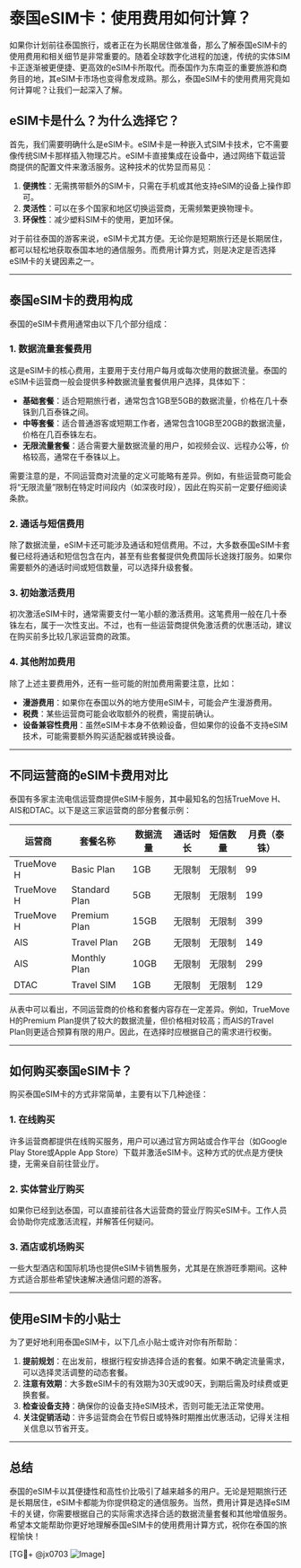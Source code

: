 # 泰国eSIM卡：使用费用如何计算？

如果你计划前往泰国旅行，或者正在为长期居住做准备，那么了解泰国eSIM卡的使用费用和相关细节是非常重要的。随着全球数字化进程的加速，传统的实体SIM卡正逐渐被更便捷、更高效的eSIM卡所取代。而泰国作为东南亚的重要旅游和商务目的地，其eSIM卡市场也变得愈发成熟。那么，泰国eSIM卡的使用费用究竟如何计算呢？让我们一起深入了解。

## eSIM卡是什么？为什么选择它？

首先，我们需要明确什么是eSIM卡。eSIM卡是一种嵌入式SIM卡技术，它不需要像传统SIM卡那样插入物理芯片。eSIM卡直接集成在设备中，通过网络下载运营商提供的配置文件来激活服务。这种技术的优势显而易见：

1. **便携性**：无需携带额外的SIM卡，只需在手机或其他支持eSIM的设备上操作即可。
2. **灵活性**：可以在多个国家和地区切换运营商，无需频繁更换物理卡。
3. **环保性**：减少塑料SIM卡的使用，更加环保。

对于前往泰国的游客来说，eSIM卡尤其方便。无论你是短期旅行还是长期居住，都可以轻松地获取泰国本地的通信服务。而费用计算方式，则是决定是否选择eSIM卡的关键因素之一。

---

## 泰国eSIM卡的费用构成

泰国的eSIM卡费用通常由以下几个部分组成：

### 1. 数据流量套餐费用

这是eSIM卡的核心费用，主要用于支付用户每月或每次使用的数据流量。泰国的eSIM卡运营商一般会提供多种数据流量套餐供用户选择，具体如下：

- **基础套餐**：适合短期旅行者，通常包含1GB至5GB的数据流量，价格在几十泰铢到几百泰铢之间。
- **中等套餐**：适合普通游客或短期工作者，通常包含10GB至20GB的数据流量，价格在几百泰铢左右。
- **无限流量套餐**：适合需要大量数据流量的用户，如视频会议、远程办公等，价格较高，通常在千泰铢以上。

需要注意的是，不同运营商对流量的定义可能略有差异。例如，有些运营商可能会将“无限流量”限制在特定时间段内（如深夜时段），因此在购买前一定要仔细阅读条款。

### 2. 通话与短信费用

除了数据流量，eSIM卡还可能涉及通话和短信费用。不过，大多数泰国eSIM卡套餐已经将通话和短信包含在内，甚至有些套餐提供免费国际长途拨打服务。如果你需要额外的通话时间或短信数量，可以选择升级套餐。

### 3. 初始激活费用

初次激活eSIM卡时，通常需要支付一笔小额的激活费用。这笔费用一般在几十泰铢左右，属于一次性支出。不过，也有一些运营商提供免激活费的优惠活动，建议在购买前多比较几家运营商的政策。

### 4. 其他附加费用

除了上述主要费用外，还有一些可能的附加费用需要注意，比如：

- **漫游费用**：如果你在泰国以外的地方使用eSIM卡，可能会产生漫游费用。
- **税费**：某些运营商可能会收取额外的税费，需提前确认。
- **设备兼容性费用**：虽然eSIM卡本身不依赖设备，但如果你的设备不支持eSIM技术，可能需要额外购买适配器或转换设备。

---

## 不同运营商的eSIM卡费用对比

泰国有多家主流电信运营商提供eSIM卡服务，其中最知名的包括TrueMove H、AIS和DTAC。以下是这三家运营商的部分套餐示例：

| 运营商       | 套餐名称         | 数据流量   | 通话时长   | 短信数量   | 月费（泰铢） |
|--------------|------------------|------------|------------|------------|--------------|
| TrueMove H   | Basic Plan       | 1GB        | 无限制     | 无限制     | 99           |
| TrueMove H   | Standard Plan    | 5GB        | 无限制     | 无限制     | 199          |
| TrueMove H   | Premium Plan     | 15GB       | 无限制     | 无限制     | 399          |
| AIS          | Travel Plan      | 2GB        | 无限制     | 无限制     | 149          |
| AIS          | Monthly Plan     | 10GB       | 无限制     | 无限制     | 299          |
| DTAC         | Travel SIM       | 1GB        | 无限制     | 无限制     | 129          |

从表中可以看出，不同运营商的价格和套餐内容存在一定差异。例如，TrueMove H的Premium Plan提供了较大的数据流量，但价格相对较高；而AIS的Travel Plan则更适合预算有限的用户。因此，在选择时应根据自己的需求进行权衡。

---

## 如何购买泰国eSIM卡？

购买泰国eSIM卡的方式非常简单，主要有以下几种途径：

### 1. 在线购买

许多运营商都提供在线购买服务，用户可以通过官方网站或合作平台（如Google Play Store或Apple App Store）下载并激活eSIM卡。这种方式的优点是方便快捷，无需亲自前往营业厅。

### 2. 实体营业厅购买

如果你已经到达泰国，可以直接前往各大运营商的营业厅购买eSIM卡。工作人员会协助你完成激活流程，并解答任何疑问。

### 3. 酒店或机场购买

一些大型酒店和国际机场也提供eSIM卡销售服务，尤其是在旅游旺季期间。这种方式适合那些希望快速解决通信问题的游客。

---

## 使用eSIM卡的小贴士

为了更好地利用泰国eSIM卡，以下几点小贴士或许对你有所帮助：

1. **提前规划**：在出发前，根据行程安排选择合适的套餐。如果不确定流量需求，可以选择灵活调整的动态套餐。
2. **注意有效期**：大多数eSIM卡的有效期为30天或90天，到期后需及时续费或更换套餐。
3. **检查设备支持**：确保你的设备支持eSIM技术，否则可能无法正常使用。
4. **关注促销活动**：许多运营商会在节假日或特殊时期推出优惠活动，记得关注相关信息以节省开支。

---

## 总结

泰国的eSIM卡以其便捷性和高性价比吸引了越来越多的用户。无论是短期旅行还是长期居住，eSIM卡都能为你提供稳定的通信服务。当然，费用计算是选择eSIM卡的关键，你需要根据自己的实际需求选择合适的数据流量套餐和其他增值服务。希望本文能帮助你更好地理解泰国eSIM卡的使用费用计算方式，祝你在泰国的旅程愉快！

[TG💪+ @jx0703 ![Image](https://github.com/user-attachments/assets/dbca1d08-cadb-493c-b0ec-ad6f7a83f270)]